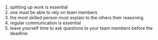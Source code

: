 1. splitting up work is essential
2. one must be able to rely on team members
3. the most skilled person must explain to the others their reasoning
4. regular communication is essential
5. leave yourself time to ask questions to your team members before the deadline